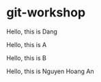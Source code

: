 # git-workshop

Hello, this is Dang

Hello, this is A

Hello, this is B

Hello, this is Nguyen Hoang An
